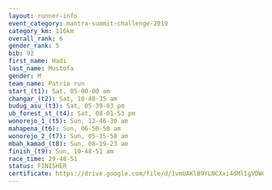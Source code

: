 ```yaml
---
layout: runner-info 
event_category: mantra-summit-challenge-2019 
category_km: 116km 
overall_rank: 6
gender_rank: 5
bib: 92
first_name: Hadi
last_name: Mustofa
gender: M
team_name: Patria run
start_(t1): Sat, 05-00-00 am
changar_(t2): Sat, 10-48-35 am
budug_asu_(t3): Sat, 05-39-03 pm
ub_forest_st_(t4): Sat, 08-01-53 pm
wonorejo_1_(t5): Sun, 12-46-30 am
mahapena_(t6): Sun, 06-50-50 am
wonorejo_2_(t7): Sun, 05-15-58 am
mbah_kamad_(t8): Sun, 08-19-23 am
finish_(t9): Sun, 10-48-51 am
race_time: 29-48-51
status: FINISHER
certificate: https://drive.google.com/file/d/1vmUAKlB9YLNCXxi4dMlIgVDWdEOeogON/view?usp=sharing
---
```

